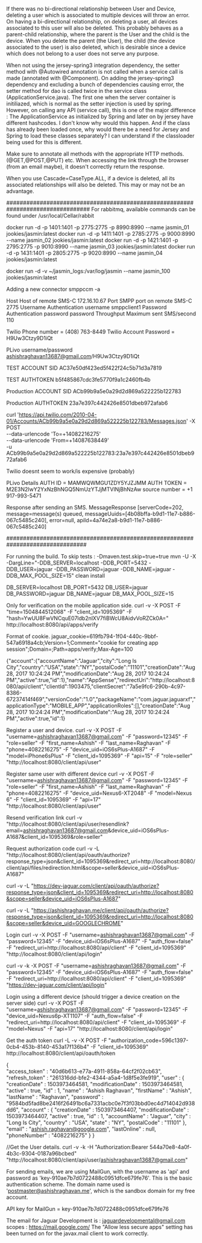 If there was no bi-directional relationship between User and Device, deleting a user which is associated to multiple devices will throw an error. On having a bi-directional relationship, on deleting a user, all devices associated to this user will also be deleted. This probably behaves as a parent-child relationship, where the parent is the User and the child is the device. When you delete the parent (the User), the child (the device associated to the user) is also deleted, which is desirable since a device which does not belong to a user does not serve any purpose.

When not using the jersey-spring3 integration dependency, the setter method with @Autowired annotation is not called when a service call is made (annotated with @Component). On adding the jersey-spring3 dependency and excluding a bunch of dependencies causing error, the setter method for dao is called twice in the service class (ApplicationService.java). The first one when the server container is initiliazed, which is normal as the setter injection is used by spring. However, on calling any API (service call), this is one of the major difference : The ApplicationService as initialized by Spring and later on by jersey have different hashcodes. I don't know why would this happen. And if the class has already been loaded once, why would there be a need for Jersey and Spring to load these classes separately? I can understand if the classloader being used for this is different.

Make sure to annotate all methods with the appropriate HTTP methods. (@GET,@POST,@PUT) etc. When accessing the link through the browser (from an email maybe), it doesn't correctly return the response.

When you use Cascade=CaseType.ALL, if a device is deleted, all its associated relationships will also be deleted. This may or may not be an advantage.

#################################################################################
For rabbitmq, available commands can be found under /usr/local/Cellar/rabbit


docker run -d -p 1401:1401 -p 2775:2775 -p 8990:8990 --name jasmin_01 jookies/jasmin:latest
docker run -d -p 1411:1401 -p 2785:2775 -p 9000:8990 --name jasmin_02 jookies/jasmin:latest
docker run -d -p 1421:1401 -p 2795:2775 -p 9010:8990 --name jasmin_03 jookies/jasmin:latest
docker run -d -p 1431:1401 -p 2805:2775 -p 9020:8990 --name jasmin_04 jookies/jasmin:latest

docker run -d -v ~/jasmin_logs:/var/log/jasmin --name jasmin_100 jookies/jasmin:latest

Adding a new connector
smppccm -a

Host  Host of remote SMS-C  172.16.10.67
Port  SMPP port on remote SMS-C 2775
Username  Authentication username smppclient1
Password  Authentication password password
Throughput  Maximum sent SMS/second 110

Twilio Phone number = (408) 763-8449
Twilio Account Password = H9Uw3Ctzy9D1iQt

PLivo username/password
ashishraghavan13687@gmail.com/H9Uw3Ctzy9D1iQt

TEST ACCOUNT SID
AC37e50df423ed5f422f24c5b71d3a7819

TEST AUTHTOKEN
b5f485867cdc3fe5770f9a1c2460fb4b

Production ACCOUNT SID
ACb99b9a5e0a29d2d869a522225b122783

Production AUTHTOKEN
23a7e397c442426e8501dbeb972afab6

curl 'https://api.twilio.com/2010-04-01/Accounts/ACb99b9a5e0a29d2d869a522225b122783/Messages.json' -X POST \
--data-urlencode 'To=+14082216275' \
--data-urlencode 'From=+14087638449' \
-u ACb99b9a5e0a29d2d869a522225b122783:23a7e397c442426e8501dbeb972afab6

Twilio doesnt seem to work/is expensive (probably)

PLivo Details
AUTH ID = MAMWQWMGU1ZDY5YJZJMM
AUTH TOKEN = M2E3N2IwY2YxNzBhNGQ5NmUzYTJjMTVlNjBhNzAw
source number = +1 917-993-5471

Response after sending an SMS.
MessageResponse [serverCode=202, message=message(s) queued, messageUuids=[4b08bffa-b9d1-11e7-b886-067c5485c240], error=null, apiId=4a74e2a8-b9d1-11e7-b886-067c5485c240]

################################################################################

For running the build.
To skip tests : -Dmaven.test.skip=true=true
mvn -U -X -DargLine="-DDB_SERVER=localhost -DDB_PORT=5432 -DDB_USER=jaguar -DDB_PASSWORD=jaguar -DDB_NAME=jaguar -DDB_MAX_POOL_SIZE=15"  clean install

DB_SERVER=localhost
DB_PORT=5432
DB_USER=jaguar
DB_PASSWORD=jaguar
DB_NAME=jaguar
DB_MAX_POOL_SIZE=15

Only for verification on the mobile application side.
curl -v -X POST -F "time=1504844512068" -F "client_id=1095369" -F "hash=YwUU8FwVNCquE07ldb2nlXV7fiBWcU8AidvVoRZCk0A=" http://localhost:8080/api/apps/verify

Format of cookie.
jaguar_cookie=619fb794-1f04-440c-9bbf-547a6918a4cb;Version=1;Comment="cookie for creating app session";Domain=;Path=apps/verify;Max-Age=100

{"account":{"accountName":"Jaguar","city":"Long Is City","country":"USA","state":"NY","postalCode":"11101","creationDate":"Aug 28, 2017 10:24:24 PM","modificationDate":"Aug 28, 2017 10:24:24 PM","active":true,"id":1},"name":"AppSense","redirectUri":"http://localhost:8080/api/client","clientId":1903475,"clientSecret":"7a5e9fc6-290b-4c97-8386-67237414f469","versionCode":"1.0","packageName":"com.jaguar.jaguarxf","applicationType":"MOBILE_APP","applicationRoles":[],"creationDate":"Aug 28, 2017 10:24:24 PM","modificationDate":"Aug 28, 2017 10:24:24 PM","active":true,"id":1}

Register a user and device.
curl -v -X POST -F "username=ashishraghavan13687@gmail.com" -F "password=12345" -F "role=seller" -F "first_name=Ashish" -F "last_name=Raghavan" -F "phone=4082216275" -F "device_uid=iOS6sPlus-A1687" -F "model=iPhone6sPlus" -F "client_id=1095369" -F "api=15" -F "role=seller" "http://localhost:8080/client/api/user"

Register same user with different device
curl -v -X POST -F "username=ashishraghavan13687@gmail.com" -F "password=12345" -F "role=seller" -F "first_name=Ashish" -F "last_name=Raghavan" -F "phone=4082216275" -F "device_uid=Nexus6-XT2048" -F "model=Nexus 6" -F "client_id=1095369" -F "api=17" "http://localhost:8080/client/api/user"

Resend verification link
curl -v "http://localhost:8080/client/api/user/resendlink?email=ashishraghavan13687@gmail.com&device_uid=iOS6sPlus-A1687&client_id=1095369&role=seller"

Request authorization code
curl -v -L "http://localhost:8080/client/api/oauth/authorize?response_type=json&client_id=1095369&redirect_uri=http://localhost:8080/client/api/files/redirection.html&scope=seller&device_uid=iOS6sPlus-A1687"

curl -v -L "https://dev-jaguar.com/client/api/oauth/authorize?response_type=json&client_id=1095369&redirect_uri=http://localhost:8080&scope=seller&device_uid=iOS6sPlus-A1687"

curl -v -L "https://ashishraghavan.me/client/api/oauth/authorize?response_type=json&client_id=1095369&redirect_uri=http://localhost:8080&scope=seller&device_uid=GOOGLECHROME"

Login
curl -v -X POST -F "username=ashishraghavan13687@gmail.com" -F "password=12345" -F "device_uid=iOS6sPlus-A1687" -F "auth_flow=false" -F "redirect_uri=http://localhost:8080/api/client" -F "client_id=1095369" "http://localhost:8080/client/api/login"

curl -v -k -X POST -F "username=ashishraghavan13687@gmail.com" -F "password=12345" -F "device_uid=iOS6sPlus-A1687" -F "auth_flow=false" -F "redirect_uri=http://localhost:8080/api/client" -F "client_id=1095369" "https://dev-jaguar.com/client/api/login"

Login using a different device (should trigger a device creation on the server side)
curl -v -X POST -F "username=ashishraghavan13687@gmail.com" -F "password=12345" -F "device_uid=Nexus6p-XT1107" -F "auth_flow=false" -F "redirect_uri=http://localhost:8080/api/client" -F "client_id=1095369" -F "model=Nexus" -F "api=17" "http://localhost:8080/client/api/login"


Get the auth token
curl -L -v -X POST -F "authorization_code=596c1397-0cb4-453b-8140-453a17f136b4" -F "client_id=1095369" http://localhost:8080/client/api/oauth/token

{	
  "access_token" : "40d6b613-e77a-4911-858a-64cf2f02cb63",
  "refresh_token" : "261316dd-bfe2-4344-a5a4-1d8f5e3fe919",
  "user" : {
    "creationDate" : 1503973464581,
    "modificationDate" : 1503973464581,
    "active" : true,
    "id" : 1,
    "name" : "Ashish Raghavan",
    "firstName" : "Ashish",
    "lastName" : "Raghavan",
    "password" : "9584bd5fad8be2416f26491bc6a7331acbc0e7f3f03bbd0ec4d714042d938dd6",
    "account" : {
      "creationDate" : 1503973464407,
      "modificationDate" : 1503973464407,
      "active" : true,
      "id" : 1,
      "accountName" : "Jaguar",
      "city" : "Long Is City",
      "country" : "USA",
      "state" : "NY",
      "postalCode" : "11101"
    },
    "email" : "ashish.raghavan@google.com",
    "lastOnline" : null,
    "phoneNumber" : "4082216275"
  }
}

//Get the User details.
curl -v -k -H "Authorization:Bearer 544a70e8-4a0f-4b3c-9304-0187a96bcbed" "http://localhost:8080/client/api/user/ashishraghavan13687@gmail.com"

For sending emails, we are using MailGun, with the username as 'api' and password as 'key-910ae7b7d0722488c0951dfce679fe76'. This is the basic authentication scheme. The domain name used is 'postmaster@ashishraghavan.me', which is the sandbox domain for my free account.

API key for MailGun = key-910ae7b7d0722488c0951dfce679fe76

The email for Jaguar Development is : jaguardevelopmental@gmail.com
scopes : https://mail.google.com/
The "Allow less secure apps" setting has been turned on for the javax.mail client to work correctly.